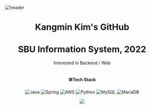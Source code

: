 ![header](https://capsule-render.vercel.app/api?type=waving&color=81c147&height=300&section=header&text=Kangmin's%20Hub&fontColor=FFFF&fontSize=90)
<div align=center>

# Kangmin Kim's GitHub
# SBU Information System, 2022

Interested in Backend / Web
<br></br>


#### 🛠️Tech Stack

![Java](https://img.shields.io/badge/Java-007396?style=for-the-badge&logo=Java&logoColor=white)
![Spring](https://img.shields.io/badge/Spring-6DB33F?style=for-the-badge&logo=spring&logoColor=white)
![AWS](https://img.shields.io/badge/Amazon_AWS-232F3E?style=for-the-badge&logo=amazon-aws&logoColor=white)
![Python](https://img.shields.io/badge/Python-3766AB?style=for-the-badge&logo=Python&logoColor=white)
![MySQL](https://img.shields.io/badge/MySQL-4479A1?style=for-the-badge&logo=MySQL&logoColor=white)
![MariaDB](https://img.shields.io/badge/MariaDB-003545?style=for-the-badge&logo=MariaDB&logoColor=white)

<a href="https://www.instagram.com/giantmaltese/?hl=ko"><img src="https://img.shields.io/badge/Instagram-ff69b4?style=for-the-badge&logo=simpleicons&logoColor=white&link=https://www.instagram.com/giantmaltese/?hl=ko"/></a>

